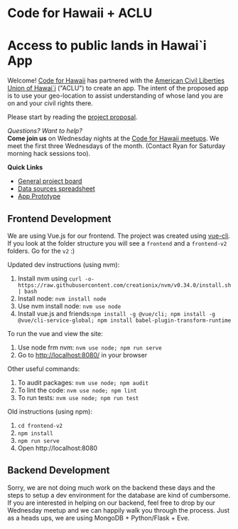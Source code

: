 # Code for Hawaii + ACLU
# Access to public lands in Hawai`i App
Welcome!  [Code for Hawaii](http://www.codeforhawaii.org) has partnered with the [American Civil Liberties Union of Hawai`i](https://acluhi.org) ("ACLU") to create an app.  The intent of the proposed app is to use your geo-location to assist understanding of whose land you are on and your civil rights there.

Please start by reading the [project proposal](docs/ACLU-Access-App.pdf).

*Questions? Want to help?*  
**Come join us** on Wednesday nights at the [Code for Hawaii meetups](https://www.meetup.com/Code-for-Hawaii/).  We meet the first three Wednesdays of the month.  (Contact Ryan for Saturday morning hack sessions too). 

**Quick Links**
* [General project board](https://github.com/CodeforHawaii/ACLU/projects/4)
* [Data sources spreadsheet](https://docs.google.com/spreadsheets/d/1eDXV0qamY_5pcfe0SZbqs2PQXR_yJUs0-liX7sJo3wE/)
* [App Prototype](https://invis.io/P8NLK5NZ2YU)

## Frontend Development

We are using Vue.js for our frontend. The project was created using [vue-cli](https://cli.vuejs.org/).
If you look at the folder structure you will see a `frontend` and a `frontend-v2` folders. Go for the `v2` :)

Updated dev instructions (using nvm):
1. Install nvm using `curl -o- https://raw.githubusercontent.com/creationix/nvm/v0.34.0/install.sh | bash`
1. Install node: `nvm install node`
1. Use nvm install node: `nvm use node`
1. Install vue.js and friends:`npm install -g @vue/cli; npm install -g @vue/cli-service-global; npm install babel-plugin-transform-runtime`

To run the vue and view the site:
1. Use node frm nvm: `nvm use node; npm run serve`
1. Go to [http://localhost:8080/](http://localhost:8080/) in your browser


Other useful commands:
1. To audit packages: `nvm use node; npm audit`
1. To lint the code:  `nvm use node; npm lint`
1. To run tests: `nvm use node; npm run test`


Old instructions (using npm):

1. `cd frontend-v2`
1. `npm install`
1. `npm run serve`
1. Open http://localhost:8080




## Backend Development

Sorry, we are not doing much work on the backend these days and the steps to setup a dev environment for the database are kind of cumbersome. If you are interested in helping on our backend, feel free to drop by our Wednesday meetup and we can happily walk you through the process.
Just as a heads ups, we are using MongoDB + Python/Flask + Eve.

